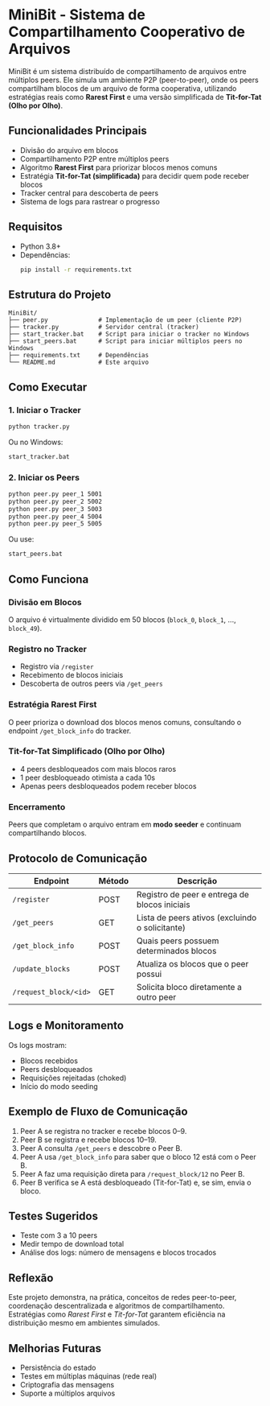 
# MiniBit - Sistema de Compartilhamento Cooperativo de Arquivos

MiniBit é um sistema distribuído de compartilhamento de arquivos entre múltiplos peers. Ele simula um ambiente P2P (peer-to-peer), onde os peers compartilham blocos de um arquivo de forma cooperativa, utilizando estratégias reais como **Rarest First** e uma versão simplificada de **Tit-for-Tat (Olho por Olho)**.

## Funcionalidades Principais

- Divisão do arquivo em blocos  
- Compartilhamento P2P entre múltiplos peers  
- Algoritmo **Rarest First** para priorizar blocos menos comuns  
- Estratégia **Tit-for-Tat (simplificada)** para decidir quem pode receber blocos  
- Tracker central para descoberta de peers  
- Sistema de logs para rastrear o progresso

## Requisitos

- Python 3.8+
- Dependências:  
  ```bash
  pip install -r requirements.txt
  ```

## Estrutura do Projeto

```
MiniBit/
├── peer.py              # Implementação de um peer (cliente P2P)
├── tracker.py           # Servidor central (tracker)
├── start_tracker.bat    # Script para iniciar o tracker no Windows
├── start_peers.bat      # Script para iniciar múltiplos peers no Windows
├── requirements.txt     # Dependências
└── README.md            # Este arquivo
```

## Como Executar

### 1. Iniciar o Tracker
```bash
python tracker.py
```
Ou no Windows:
```bat
start_tracker.bat
```

### 2. Iniciar os Peers
```bash
python peer.py peer_1 5001
python peer.py peer_2 5002
python peer.py peer_3 5003
python peer.py peer_4 5004
python peer.py peer_5 5005
```
Ou use:
```bat
start_peers.bat
```

## Como Funciona

### Divisão em Blocos
O arquivo é virtualmente dividido em 50 blocos (`block_0`, `block_1`, ..., `block_49`).

### Registro no Tracker
- Registro via `/register`
- Recebimento de blocos iniciais
- Descoberta de outros peers via `/get_peers`

### Estratégia Rarest First
O peer prioriza o download dos blocos menos comuns, consultando o endpoint `/get_block_info` do tracker.

### Tit-for-Tat Simplificado (Olho por Olho)
- 4 peers desbloqueados com mais blocos raros
- 1 peer desbloqueado otimista a cada 10s
- Apenas peers desbloqueados podem receber blocos

### Encerramento
Peers que completam o arquivo entram em **modo seeder** e continuam compartilhando blocos.

## Protocolo de Comunicação

| Endpoint               | Método | Descrição                                            |
|------------------------|--------|------------------------------------------------------|
| `/register`            | POST   | Registro de peer e entrega de blocos iniciais       |
| `/get_peers`           | GET    | Lista de peers ativos (excluindo o solicitante)     |
| `/get_block_info`      | POST   | Quais peers possuem determinados blocos             |
| `/update_blocks`       | POST   | Atualiza os blocos que o peer possui                |
| `/request_block/<id>`  | GET    | Solicita bloco diretamente a outro peer             |

## Logs e Monitoramento

Os logs mostram:
- Blocos recebidos
- Peers desbloqueados
- Requisições rejeitadas (choked)
- Início do modo seeding

## Exemplo de Fluxo de Comunicação

1. Peer A se registra no tracker e recebe blocos 0–9.
2. Peer B se registra e recebe blocos 10–19.
3. Peer A consulta `/get_peers` e descobre o Peer B.
4. Peer A usa `/get_block_info` para saber que o bloco 12 está com o Peer B.
5. Peer A faz uma requisição direta para `/request_block/12` no Peer B.
6. Peer B verifica se A está desbloqueado (Tit-for-Tat) e, se sim, envia o bloco.

## Testes Sugeridos

- Teste com 3 a 10 peers
- Medir tempo de download total
- Análise dos logs: número de mensagens e blocos trocados

## Reflexão

Este projeto demonstra, na prática, conceitos de redes peer-to-peer, coordenação descentralizada e algoritmos de compartilhamento. Estratégias como *Rarest First* e *Tit-for-Tat* garantem eficiência na distribuição mesmo em ambientes simulados.

## Melhorias Futuras

- Persistência do estado
- Testes em múltiplas máquinas (rede real)
- Criptografia das mensagens
- Suporte a múltiplos arquivos

